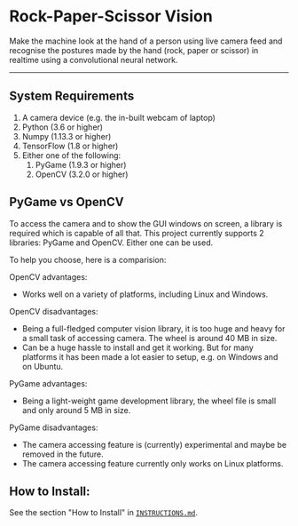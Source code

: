 # Rock-Paper-Scissor Vision

Make the machine look at the hand of a person using live camera feed and
recognise the postures made by the hand (rock, paper or scissor) in realtime
using a convolutional neural network.

----

## System Requirements

1.  A camera device (e.g. the in-built webcam of laptop)
1.  Python (3.6 or higher)
1.  Numpy (1.13.3 or higher)
1.  TensorFlow (1.8 or higher)
1.  Either one of the following:
    1.  PyGame (1.9.3 or higher)
    1.  OpenCV (3.2.0 or higher)


## PyGame vs OpenCV

To access the camera and to show the GUI windows on screen, a library is
required which is capable of all that. This project currently supports 2
libraries: PyGame and OpenCV. Either one can be used.

To help you choose, here is a comparision:

OpenCV advantages:

+   Works well on a variety of platforms, including Linux and Windows.

OpenCV disadvantages:

+   Being a full-fledged computer vision library, it is too huge and heavy for
    a small task of accessing camera. The wheel is around 40 MB in size.
+   Can be a huge hassle to install and get it working. But for many platforms
    it has been made a lot easier to setup, e.g. on Windows and on Ubuntu.

PyGame advantages:

+   Being a light-weight game development library, the wheel file is small and
    only around 5 MB in size.

PyGame disadvantages:

+   The camera accessing feature is (currently) experimental and maybe be
    removed in the future.
+   The camera accessing feature currently only works on Linux platforms.


## How to Install:

See the section "How to Install" in [`INSTRUCTIONS.md`](./INSTRUCTIONS.md).
